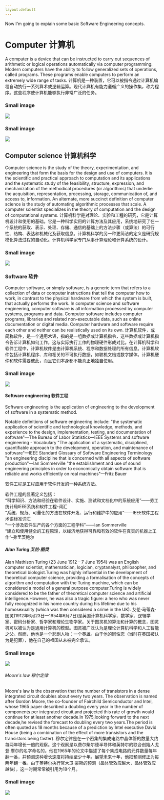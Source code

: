 ```yaml
---
layout:default
---
```


Now I'm going to expiain some basic Software Engineering concepts.

# Computer 计算机
A computer is a device that can be instructed to carry out sequences of arithmetic or logical operations automatically via computer programming. Modern computers have the ability to follow generalized sets of operations, called programs. These programs enable computers to perform an extremely wide range of tasks. 
计算机是一种装置，它可以被指令通过计算机编程自动执行一系列算术或逻辑运算。现代计算机有能力遵循广义的操作集，称为程序。这些程序使计算机能够执行非常广泛的任务。
### Small image
![](https://en.wikipedia.org/wiki/Computer#/media/File:Acer_Aspire_8920_Gemstone.jpg)
### Small image
![](https://en.wikipedia.org/wiki/Computer#/media/File:Columbia_Supercomputer_-_NASA_Advanced_Supercomputing_Facility.jpg)

## Computer science 计算机科学
Computer science is the study of the theory, experimentation, and engineering that form the basis for the design and use of computers. It is the scientific and practical approach to computation and its applications and the systematic study of the feasibility, structure, expression, and mechanization of the methodical procedures (or algorithms) that underlie the acquisition, representation, processing, storage, communication of, and access to, information. An alternate, more succinct definition of computer science is the study of automating algorithmic processes that scale. A computer scientist specializes in the theory of computation and the design of computational systems.
计算机科学是对理论、实验和工程的研究，它是计算机设计和使用的基础。它是一种科学实用的计算方法及其应用，系统地研究了在一个系统的获取、表示、处理、存储、通信的基础上的方法步骤（或算法）的可行性、结构、表达和机械化及获取信息。计算机科学的另一种更简洁的定义是研究规模化算法过程的自动化。计算机科学家专门从事计算理论和计算系统的设计。
### Small image
![](https://en.wikipedia.org/wiki/Programming_language_theory#/media/File:Lambda_lc.svg)

### Software 软件
Computer software, or simply software, is a generic term that refers to a collection of data or computer instructions that tell the computer how to work, in contrast to the physical hardware from which the system is built, that actually performs the work. In computer science and software engineering, computer software is all information processed by computer systems, programs and data. Computer software includes computer programs, libraries and related non-executable data, such as online documentation or digital media. Computer hardware and software require each other and neither can be realistically used on its own. 
计算机软件，或简称软件，是一个通用术语，指的是一组数据或计算机指令，这些数据或计算机指令告诉计算机如何工作，这与实际执行工作的物理硬件形成对比。在计算机科学和软件工程中，计算机软件是由计算机系统、程序和数据处理的所有信息。计算机软件包括计算机程序、库和相关的不可执行数据，如联机文档或数字媒体。计算机硬件和软件需要彼此，而且它们本身都不能真正地独自使用。 
### Small image
![](https://en.wikipedia.org/wiki/Software#/media/File:Operating_system_placement_(software).svg)

#### Software engineering 软件工程
Software engineering is the application of engineering to the development of software in a systematic method.

Notable definitions of software engineering include: 
"the systematic application of scientific and technological knowledge, methods, and experience to the design, implementation, testing, and documentation of software"—The Bureau of Labor Statistics—IEEE Systems and software engineering - Vocabulary
"The application of a systematic, disciplined, quantifiable approach to the development, operation, and maintenance of software"—IEEE Standard Glossary of Software Engineering Terminology
"an engineering discipline that is concerned with all aspects of software production"—Ian Sommerville
"the establishment and use of sound engineering principles in order to economically obtain software that is reliable and works efficiently on real machines"—Fritz Bauer

软件工程是工程应用于软件开发的一种系统方法。

软件工程的显著定义包括：              
“科学知识、方法和经验在软件设计、实施、测试和文档化中的系统应用”——劳工统计局IEEE系统和软件工程-词汇              
“系统、规范、可量化的方法在软件开发、运行和维护中的应用”——IEEE软件工程术语标准词汇      
“一个涉及软件生产的各个方面的工程学科”——Ian Sommerville              
“建立和使用健全的工程原理，以经济地获得可靠和有效的软件在真实的机器上工作”-弗里茨鲍尔 

##### Alan Turing 艾伦·图灵
Alan Mathison Turing (23 June 1912 – 7 June 1954) was an English computer scientist, mathematician, logician, cryptanalyst, philosopher, and theoretical biologist.Turing was highly influential in the development of theoretical computer science, providing a formalisation of the concepts of algorithm and computation with the Turing machine, which can be considered a model of a general purpose computer.Turing is widely considered to be the father of theoretical computer science and artificial intelligence.However, he was also a tragic figure: a hero who was never fully recognized in his home country during his lifetime due to his homosexuality (which was then considered a crime in the UK). 
艾伦·马蒂森·图灵(1912年6月23日—1954年6月7日)是英国计算机科学家、数学家、逻辑学家、密码分析家、哲学家和理论生物学家。关于图灵机的算法和计算的概念，图灵机可以被认为是通用计算机的模型。图灵被广泛认为是理论计算机科学和人工智能之父。然而，他也是一个悲剧人物：一个英雄。由于他的同性恋（当时在英国被认为是犯罪），他在自己的祖国从未被完全承认。
### Small image
![](https://en.wikipedia.org/wiki/Alan_Turing#/media/File:Alan_Turing_Aged_16.jpg)

###### Moore's law 穆尔定律
Moore's law is the observation that the number of transistors in a dense integrated circuit doubles about every two years. The observation is named after Gordon Moore, the co-founder of Fairchild Semiconductor and Intel, whose 1965 paper described a doubling every year in the number of components per integrated circuit,and projected this rate of growth would continue for at least another decade.In 1975,looking forward to the next decade,he revised the forecast to doubling every two years.The period is often quoted as 18 months because of a prediction by Intel executive David House (being a combination of the effect of more transistors and the transistors being faster).
穆尔定律是在一个密集的集成电路中晶体管的数量大约每两年增长一倍的观察。这个观察是以费尔柴尔德半导体和英特尔的联合创始人戈登·摩尔的名字命名的，他在1965年的论文中描述了每个集成电路的元件数量每年翻一番，并预测这种增长速度将持续至少十年。展望未来十年，他把预测修正为每两年翻一番。由于英特尔执行官大卫·豪斯的预测（晶体管效应越大，晶体管效应越快），这一时期常常被引用为18个月。
### Small image
![](https://en.wikipedia.org/wiki/Moore%27s_law#/media/File:Moore%27s_Law_Transistor_Count_1971-2016.png)
